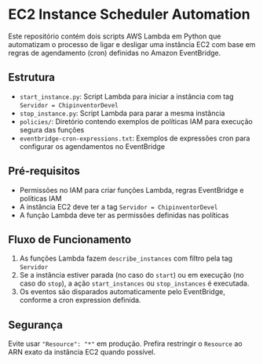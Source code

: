 # EC2 Instance Scheduler Automation

Este repositório contém dois scripts AWS Lambda em Python que automatizam o processo de ligar e desligar uma instância EC2 com base em regras de agendamento (cron) definidas no Amazon EventBridge.

## Estrutura

- `start_instance.py`: Script Lambda para iniciar a instância com tag `Servidor = ChipinventorDevel`
- `stop_instance.py`: Script Lambda para parar a mesma instância
- `policies/`: Diretório contendo exemplos de políticas IAM para execução segura das funções
- `eventbridge-cron-expressions.txt`: Exemplos de expressões cron para configurar os agendamentos no EventBridge

## Pré-requisitos

- Permissões no IAM para criar funções Lambda, regras EventBridge e políticas IAM
- A instância EC2 deve ter a tag `Servidor = ChipinventorDevel`
- A função Lambda deve ter as permissões definidas nas políticas

## Fluxo de Funcionamento

1. As funções Lambda fazem `describe_instances` com filtro pela tag `Servidor`
2. Se a instância estiver parada (no caso do `start`) ou em execução (no caso do `stop`), a ação `start_instances` ou `stop_instances` é executada.
3. Os eventos são disparados automaticamente pelo EventBridge, conforme a cron expression definida.

## Segurança

Evite usar `"Resource": "*"` em produção. Prefira restringir o `Resource` ao ARN exato da instância EC2 quando possível.

